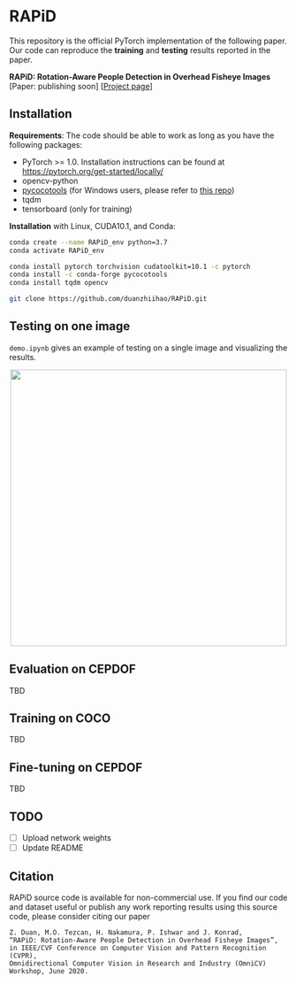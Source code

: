 # RAPiD
This repository is the official PyTorch implementation of the following paper. Our code can reproduce the **training** and **testing** results reported in the paper.

**RAPiD: Rotation-Aware People Detection in Overhead Fisheye Images** <br />
[Paper: publishing soon] [[Project page](http://vip.bu.edu/projects/vsns/cossy/fisheye/rapid/)]

## Installation
**Requirements**:
The code should be able to work as long as you have the following packages:
- PyTorch >= 1.0. Installation instructions can be found at https://pytorch.org/get-started/locally/
- opencv-python
- [pycocotools](https://github.com/cocodataset/cocoapi) (for Windows users, please refer to [this repo](https://github.com/maycuatroi/pycocotools-window))
- tqdm
- tensorboard (only for training)

**Installation** with Linux, CUDA10.1, and Conda:
```bash
conda create --name RAPiD_env python=3.7
conda activate RAPiD_env

conda install pytorch torchvision cudatoolkit=10.1 -c pytorch
conda install -c conda-forge pycocotools
conda install tqdm opencv

git clone https://github.com/duanzhiihao/RAPiD.git
```

## Testing on one image
`demo.ipynb` gives an example of testing on a single image and visualizing the results.

<p align="center">
<img src="https://github.com/duanzhiihao/RAPiD/blob/master/readme_img/exhibition_rapid608_1024_0.3.jpg" width="500" height="500">
</p>

## Evaluation on CEPDOF
TBD

## Training on COCO
TBD

## Fine-tuning on CEPDOF
TBD

## TODO
- [ ] Upload network weights
- [ ] Update README

## Citation
RAPiD source code is available for non-commercial use. If you find our code and dataset useful or publish any work reporting results using this source code, please consider citing our paper
```
Z. Duan, M.O. Tezcan, H. Nakamura, P. Ishwar and J. Konrad, 
“RAPiD: Rotation-Aware People Detection in Overhead Fisheye Images”, 
in IEEE/CVF Conference on Computer Vision and Pattern Recognition (CVPR), 
Omnidirectional Computer Vision in Research and Industry (OmniCV) Workshop, June 2020.
```

